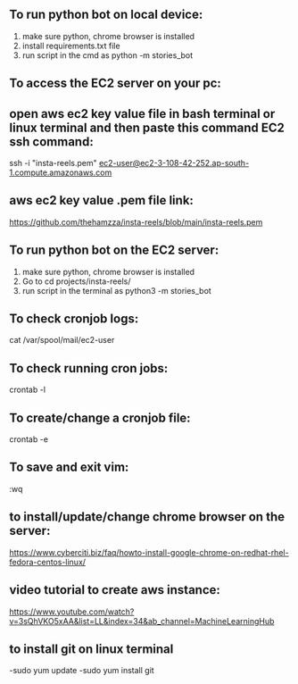 To run python bot on local device:
---------------------------------
1) make sure python, chrome browser is installed
2) install requirements.txt file
3) run script in the cmd as
  python -m stories_bot

To access the EC2 server on your pc:
----------------------------------
open aws ec2 key value file in bash terminal or linux terminal and then paste this command
EC2 ssh command:
-------------------------------------
ssh -i "insta-reels.pem" ec2-user@ec2-3-108-42-252.ap-south-1.compute.amazonaws.com

aws ec2 key value .pem file link:
---------------------------------
https://github.com/thehamzza/insta-reels/blob/main/insta-reels.pem

To run python bot on the EC2 server:
-----------------------------------
1) make sure python, chrome browser is installed
2) Go to cd projects/insta-reels/
3) run script in the terminal as
  python3 -m stories_bot

To check cronjob logs:
---------------------
cat /var/spool/mail/ec2-user

To check running cron jobs:
---------------------------
crontab -l

To create/change a cronjob file:
-------------------------------
crontab -e

To save and exit vim:
--------------------
:wq



to install/update/change chrome browser on the server:
-----------------------------------------------------
https://www.cyberciti.biz/faq/howto-install-google-chrome-on-redhat-rhel-fedora-centos-linux/

video tutorial to create aws instance:
---------------------------------------

https://www.youtube.com/watch?v=3sQhVKO5xAA&list=LL&index=34&ab_channel=MachineLearningHub

to install git on linux terminal
--------------------------------
-sudo yum update
-sudo yum install git

